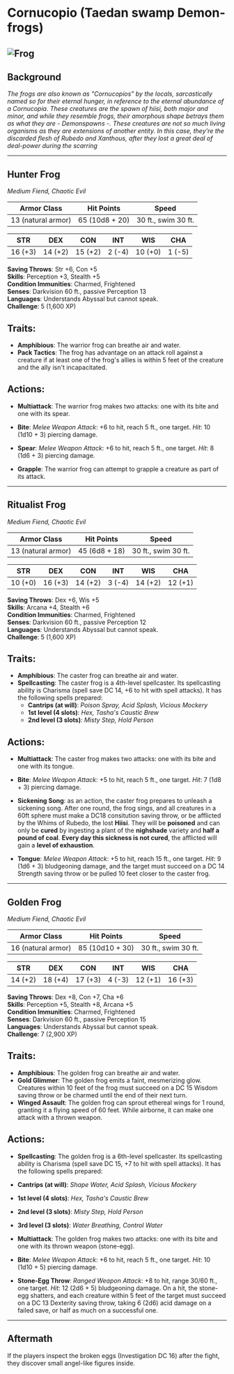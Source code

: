 # Cornucopio (Taedan swamp Demon-frogs)

## ![Frog](/library/images/Hydroloth.jpg)

## Background

_The frogs are also known as "Cornucopios" by the locals, sarcastically named so for their eternal hunger, in reference to the eternal abundance of a Cornucopia. These creatures are the spawn of hiisi, both major and minor, and while they resemble frogs, their amorphous shape betrays them as what they are - Demonspawns -. These creatures are not so much living organisms as they are extensions of another entity. In this case, they're the discarded flesh of Rubedo and Xanthous, after they lost a great deal of deal-power during the scarring_

---

## Hunter Frog

_Medium Fiend, Chaotic Evil_

| **Armor Class**    | **Hit Points** | **Speed**           |
| ------------------ | -------------- | ------------------- |
| 13 (natural armor) | 65 (10d8 + 20) | 30 ft., swim 30 ft. |

| **STR** | **DEX** | **CON** | **INT** | **WIS** | **CHA** |
| ------- | ------- | ------- | ------- | ------- | ------- |
| 16 (+3) | 14 (+2) | 15 (+2) | 2 (-4)  | 10 (+0) | 1 (-5)  |

**Saving Throws**: Str +6, Con +5  
**Skills**: Perception +3, Stealth +5  
**Condition Immunities**: Charmed, Frightened  
**Senses**: Darkvision 60 ft., passive Perception 13  
**Languages**: Understands Abyssal but cannot speak.  
**Challenge**: 5 (1,600 XP)

## Traits:

- **Amphibious**: The warrior frog can breathe air and water.
- **Pack Tactics**: The frog has advantage on an attack roll against a creature if at least one of the frog's allies is within 5 feet of the creature and the ally isn't incapacitated.

## Actions:

- **Multiattack**: The warrior frog makes two attacks: one with its bite and one with its spear.
- **Bite**: _Melee Weapon Attack_: +6 to hit, reach 5 ft., one target. _Hit_: 10 (1d10 + 3) piercing damage.

- **Spear**: _Melee Weapon Attack_: +6 to hit, reach 5 ft., one target. _Hit_: 8 (1d6 + 3) piercing damage.
- **Grapple**: The warrior frog can attempt to grapple a creature as part of its attack.

---

## Ritualist Frog

_Medium Fiend, Chaotic Evil_

| **Armor Class**    | **Hit Points** | **Speed**           |
| ------------------ | -------------- | ------------------- |
| 13 (natural armor) | 45 (6d8 + 18)  | 30 ft., swim 30 ft. |

| **STR** | **DEX** | **CON** | **INT** | **WIS** | **CHA** |
| ------- | ------- | ------- | ------- | ------- | ------- |
| 10 (+0) | 16 (+3) | 14 (+2) | 3 (-4)  | 14 (+2) | 12 (+1) |

**Saving Throws**: Dex +6, Wis +5  
**Skills**: Arcana +4, Stealth +6  
**Condition Immunities**: Charmed, Frightened  
**Senses**: Darkvision 60 ft., passive Perception 12  
**Languages**: Understands Abyssal but cannot speak.  
**Challenge**: 5 (1,600 XP)

## Traits:

- **Amphibious**: The caster frog can breathe air and water.
- **Spellcasting**: The caster frog is a 4th-level spellcaster. Its spellcasting ability is Charisma (spell save DC 14, +6 to hit with spell attacks). It has the following spells prepared:
  - **Cantrips (at will)**: _Poison Spray, Acid Splash, Vicious Mockery_
  - **1st level (4 slots)**: _Hex, Tasha's Caustic Brew_
  - **2nd level (3 slots)**: _Misty Step, Hold Person_

## Actions:

- **Multiattack**: The caster frog makes two attacks: one with its bite and one with its tongue.
- **Bite**: _Melee Weapon Attack_: +5 to hit, reach 5 ft., one target. _Hit_: 7 (1d8 + 3) piercing damage.

- **Sickening Song**: as an action, the caster frog prepares to unleash a sickening song. After one round, the frog sings, and all creatures in a 60ft sphere must make a DC18 consitution saving throw, or be afflicted by the Whims of Rubedo, the lost **Hiisi**. They will be **poisoned** and can only be **cured** by ingesting a plant of the **nighshade** variety and **half a pound of coal**. **Every day this sickness is not cured**, the afflicted will gain a **level of exhaustion**.

- **Tongue**: _Melee Weapon Attack_: +5 to hit, reach 15 ft., one target. _Hit_: 9 (1d6 + 3) bludgeoning damage, and the target must succeed on a DC 14 Strength saving throw or be pulled 10 feet closer to the caster frog.

---

## Golden Frog

_Medium Fiend, Chaotic Evil_

| **Armor Class**    | **Hit Points**  | **Speed**           |
| ------------------ | --------------- | ------------------- |
| 16 (natural armor) | 85 (10d10 + 30) | 30 ft., swim 30 ft. |

| **STR** | **DEX** | **CON** | **INT** | **WIS** | **CHA** |
| ------- | ------- | ------- | ------- | ------- | ------- |
| 14 (+2) | 18 (+4) | 17 (+3) | 4 (-3)  | 12 (+1) | 16 (+3) |

**Saving Throws**: Dex +8, Con +7, Cha +6  
**Skills**: Perception +5, Stealth +8, Arcana +5  
**Condition Immunities**: Charmed, Frightened  
**Senses**: Darkvision 60 ft., passive Perception 15  
**Languages**: Understands Abyssal but cannot speak.  
**Challenge**: 7 (2,900 XP)

## Traits:

- **Amphibious**: The golden frog can breathe air and water.
- **Gold Glimmer**: The golden frog emits a faint, mesmerizing glow. Creatures within 10 feet of the frog must succeed on a DC 15 Wisdom saving throw or be charmed until the end of their next turn.
- **Winged Assault**: The golden frog can sprout ethereal wings for 1 round, granting it a flying speed of 60 feet. While airborne, it can make one attack with a thrown weapon.

## Actions:

- **Spellcasting**: The golden frog is a 6th-level spellcaster. Its spellcasting ability is Charisma (spell save DC 15, +7 to hit with spell attacks). It has the following spells prepared:

- **Cantrips (at will)**: _Shape Water, Acid Splash, Vicious Mockery_
- **1st level (4 slots)**: _Hex, Tasha's Caustic Brew_
- **2nd level (3 slots)**: _Misty Step, Hold Person_
- **3rd level (3 slots)**: _Water Breathing, Control Water_

- **Multiattack**: The golden frog makes two attacks: one with its bite and one with its thrown weapon (stone-egg).
- **Bite**: _Melee Weapon Attack_: +6 to hit, reach 5 ft., one target. _Hit_: 10 (1d10 + 5) piercing damage.

- **Stone-Egg Throw**: _Ranged Weapon Attack_: +8 to hit, range 30/60 ft., one target. _Hit_: 12 (2d6 + 5) bludgeoning damage. On a hit, the stone-egg shatters, and each creature within 5 feet of the target must succeed on a DC 13 Dexterity saving throw, taking 6 (2d6) acid damage on a failed save, or half as much on a successful one.

---

## **Aftermath**

If the players inspect the broken eggs (Investigation DC 16) after the fight, they discover small angel-like figures inside.
